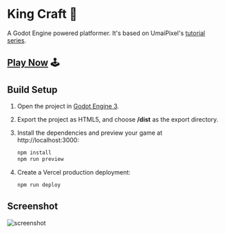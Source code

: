 # King Craft 👑

A Godot Engine powered platformer. It's based on UmaiPixel's [tutorial series][1].

## [Play Now](https://kingcraft.vercel.app/) 🕹️

## Build Setup

1. Open the project in [Godot Engine 3](https://godotengine.org/download/archive/).
2. Export the project as HTML5, and choose **/dist** as the export directory.
3. Install the dependencies and preview your game at http://localhost:3000:
    ```bash
    npm install
    npm run preview
    ```
4. Create a Vercel production deployment:

    ```bash
    npm run deploy
    ```

## Screenshot

![screenshot](screenshot.png)

[1]: https://www.youtube.com/watch?v=MMsMtPVUtUE&list=PLyckz_-Rzq6ClGevL2fneJ5YJnMPKWa4M
